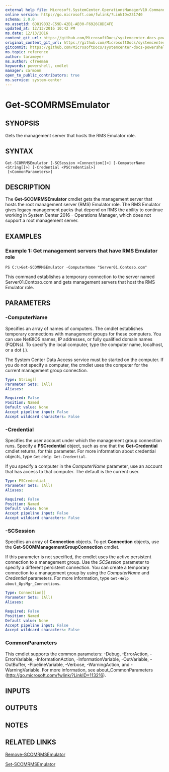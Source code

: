 ```yaml
---
external help file: Microsoft.SystemCenter.OperationsManagerV10.Commands.dll-Help.xml
online version: http://go.microsoft.com/fwlink/?LinkID=231740
schema: 2.0.0
ms.assetid: 6D819832-C59D-42B1-AB30-F6926C8DE4FE
updated_at: 12/13/2016 10:42 PM
ms.date: 12/13/2016
content_git_url: https://github.com/MicrosoftDocs/systemcenter-docs-powershell/blob/master/systemcenter-cmdlets/OperationsManager/v1/Get-SCOMRMSEmulator.md
original_content_git_url: https://github.com/MicrosoftDocs/systemcenter-docs-powershell/blob/master/systemcenter-cmdlets/OperationsManager/v1/Get-SCOMRMSEmulator.md
gitcommit: https://github.com/MicrosoftDocs/systemcenter-docs-powershell/blob/ea9507ac2178040476af5407227db8cb97701ea9/systemcenter-cmdlets/OperationsManager/v1/Get-SCOMRMSEmulator.md
ms.topic: reference
author: tarameyer
ms.author: cfreeman
keywords: powershell, cmdlet
manager: carmonm
open_to_public_contributors: true
ms.service: system-center
---
```


# Get-SCOMRMSEmulator

## SYNOPSIS
Gets the management server that hosts the RMS Emulator role.

## SYNTAX

```
Get-SCOMRMSEmulator [-SCSession <Connection[]>] [-ComputerName <String[]>] [-Credential <PSCredential>]
 [<CommonParameters>]
```

## DESCRIPTION
The **Get-SCOMRMSEmulator** cmdlet gets the management server that hosts the root management server (RMS) Emulator role.
The RMS Emulator gives legacy management packs that depend on RMS the ability to continue working in System Center 2016 - Operations Manager, which does not support a root management server.

## EXAMPLES

### Example 1: Get management servers that have RMS Emulator role
```
PS C:\>Get-SCOMRMSEmulator -ComputerName "Server01.Contoso.com"
```

This command establishes a temporary connection to the server named Server01.Contoso.com and gets management servers that host the RMS Emulator role.

## PARAMETERS

### -ComputerName
Specifies an array of names of computers.
The cmdlet establishes temporary connections with management groups for these computers.
You can use NetBIOS names, IP addresses, or fully qualified domain names (FQDNs).
To specify the local computer, type the computer name, localhost, or a dot (.).

The System Center Data Access service must be started on the computer.
If you do not specify a computer, the cmdlet uses the computer for the current management group connection.

```yaml
Type: String[]
Parameter Sets: (All)
Aliases: 

Required: False
Position: Named
Default value: None
Accept pipeline input: False
Accept wildcard characters: False
```

### -Credential
Specifies the user account under which the management group connection runs.
Specify a **PSCredential** object, such as one that the **Get-Credential** cmdlet returns, for this parameter.
For more information about credential objects, type `Get-Help Get-Credential`.

If you specify a computer in the *ComputerName* parameter, use an account that has access to that computer.
The default is the current user.

```yaml
Type: PSCredential
Parameter Sets: (All)
Aliases: 

Required: False
Position: Named
Default value: None
Accept pipeline input: False
Accept wildcard characters: False
```

### -SCSession
Specifies an array of **Connection** objects.
To get **Connection** objects, use the **Get-SCOMManagementGroupConnection** cmdlet.

If this parameter is not specified, the cmdlet uses the active persistent connection to a management group.
Use the *SCSession* parameter to specify a different persistent connection.
You can create a temporary connection to a management group by using the *ComputerName* and *Credential* parameters.
For more information, type `Get-Help about_OpsMgr_Connections`.

```yaml
Type: Connection[]
Parameter Sets: (All)
Aliases: 

Required: False
Position: Named
Default value: None
Accept pipeline input: False
Accept wildcard characters: False
```

### CommonParameters
This cmdlet supports the common parameters: -Debug, -ErrorAction, -ErrorVariable, -InformationAction, -InformationVariable, -OutVariable, -OutBuffer, -PipelineVariable, -Verbose, -WarningAction, and -WarningVariable. For more information, see about_CommonParameters (http://go.microsoft.com/fwlink/?LinkID=113216).

## INPUTS

## OUTPUTS

## NOTES

## RELATED LINKS

[Remove-SCOMRMSEmulator](xref:OperationsManager/v1/Remove-SCOMRMSEmulator.md)

[Set-SCOMRMSEmulator](xref:OperationsManager/v1/Set-SCOMRMSEmulator.md)

